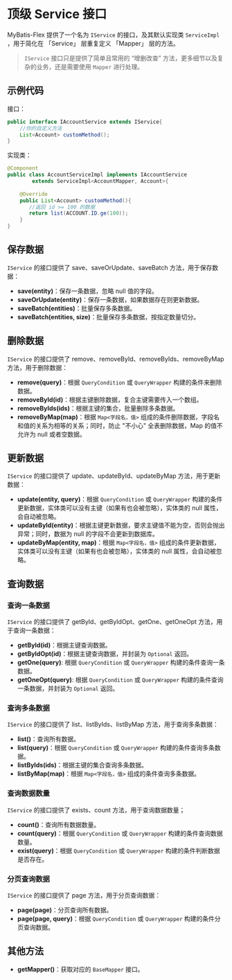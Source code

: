 # 顶级 Service 接口

MyBatis-Flex 提供了一个名为 `IService` 的接口，及其默认实现类 `ServiceImpl` ，用于简化在 「Service」 层重复定义 「Mapper」 层的方法。

> `IService` 接口只是提供了简单且常用的 “增删改查” 方法，更多细节以及复杂的业务，还是需要使用 `Mapper` 进行处理。


## 示例代码

接口：

```java
public interface IAccountService extends IService{
    //你的自定义方法
    List<Account> customMethod();
}
```

实现类：

```java
@Component
public class AccountServiceImpl implements IAccountService
        extends ServiceImpl<AccountMapper, Account>{
    
    @Override
    public List<Account> customMethod(){
       //返回 id >= 100 的数据
       return list(ACCOUNT.ID.ge(100));
    }
}
```

## 保存数据

`IService` 的接口提供了 save、saveOrUpdate、saveBatch 方法，用于保存数据：

- **save(entity)**：保存一条数据，忽略 null 值的字段。
- **saveOrUpdate(entity)**：保存一条数据，如果数据存在则更新数据。
- **saveBatch(entities)**：批量保存多条数据。
- **saveBatch(entities, size)**：批量保存多条数据，按指定数量切分。


## 删除数据

`IService` 的接口提供了 remove、removeById、removeByIds、removeByMap 方法，用于删除数据：

- **remove(query)**：根据 `QueryCondition` 或 `QueryWrapper` 构建的条件来删除数据。
- **removeById(id)**：根据主键删除数据，复合主键需要传入一个数组。
- **removeByIds(ids)**：根据主键的集合，批量删除多条数据。
- **removeByMap(map)**：根据 `Map<字段名，值>` 组成的条件删除数据，字段名和值的关系为相等的关系；同时，防止 "不小心" 全表删除数据，Map 的值不允许为 null 或者空数据。


## 更新数据

`IService` 的接口提供了 update、updateById、updateByMap 方法，用于更新数据：

- **update(entity, query)**：根据 `QueryCondition` 或 `QueryWrapper` 构建的条件更新数据，实体类可以没有主键（如果有也会被忽略），实体类的 null 属性，会自动被忽略。
- **updateById(entity)**：根据主键更新数据，要求主键值不能为空，否则会抛出异常；同时，数据为 null 的字段不会更新到数据库。
- **updateByMap(entity, map)**：根据 `Map<字段名，值>` 组成的条件更新数据，实体类可以没有主键（如果有也会被忽略），实体类的 null 属性，会自动被忽略。


## 查询数据

### 查询一条数据

`IService` 的接口提供了 getById、getByIdOpt、getOne、getOneOpt 方法，用于查询一条数据：

- **getById(id)**：根据主键查询数据。
- **getByIdOpt(id)**：根据主键查询数据，并封装为 `Optional` 返回。
- **getOne(query)**: 根据 `QueryCondition` 或 `QueryWrapper` 构建的条件查询一条数据。
- **getOneOpt(query)**: 根据 `QueryCondition` 或 `QueryWrapper` 构建的条件查询一条数据，并封装为 `Optional` 返回。

### 查询多条数据

`IService` 的接口提供了 list、listByIds、listByMap 方法，用于查询多条数据：

- **list()**：查询所有数据。
- **list(query)**：根据 `QueryCondition` 或 `QueryWrapper` 构建的条件查询多条数据。
- **listByIds(ids)**：根据主键的集合查询多条数据。
- **listByMap(map)**：根据 `Map<字段名，值>` 组成的条件查询多条数据。

### 查询数据数量

`IService` 的接口提供了 exists、count 方法，用于查询数据数量；

- **count()**：查询所有数据数量。
- **count(query)**：根据 `QueryCondition` 或 `QueryWrapper` 构建的条件查询数据数量。
- **exist(query)**：根据 `QueryCondition` 或 `QueryWrapper` 构建的条件判断数据是否存在。

### 分页查询数据

`IService` 的接口提供了 page 方法，用于分页查询数据：

- **page(page)**：分页查询所有数据。
- **page(page, query)**：根据 `QueryCondition` 或 `QueryWrapper` 构建的条件分页查询数据。

## 其他方法

- **getMapper()**：获取对应的 `BaseMapper` 接口。